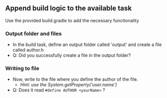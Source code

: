 ## Append build logic to the available task
Use the provided build.gradle to add the necessary functionality

### Output folder and files
- In the build task, define an output folder called 'output' and create a file called author.h
- Q: Did you successfully create a file in the output folder?

### Writing to file
- Now, write to the file where you define the author of the file.
    - _Hint: use the System.getProperty('user.name')_
- Q: Does it read `#define AUTHOR <yourName>` ?
